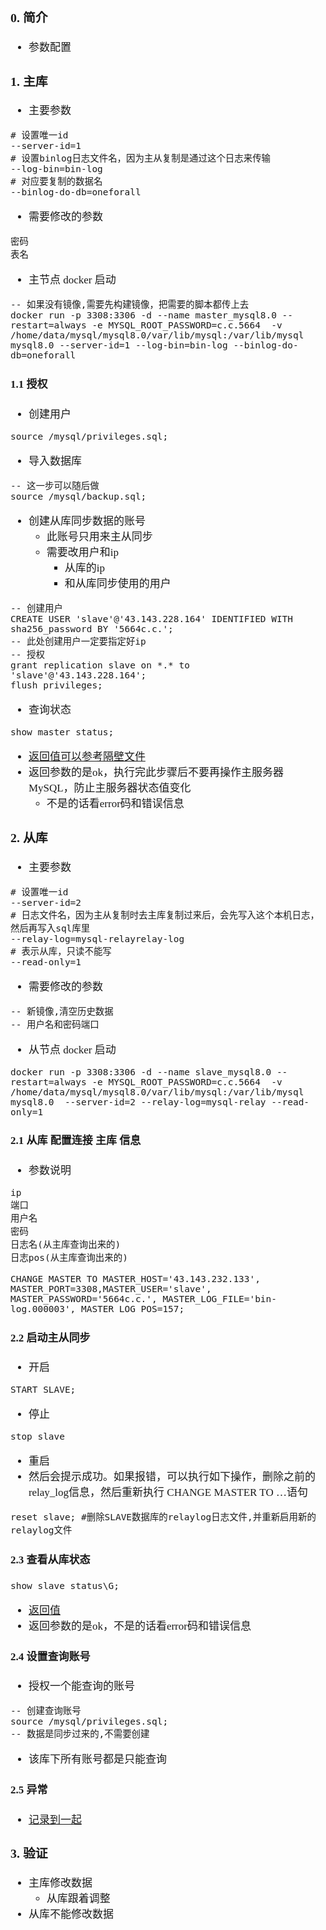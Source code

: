 <span  style="font-family: Simsun,serif; font-size: 17px; ">

### 0. 简介

- 参数配置

### 1. 主库

- 主要参数

~~~
# 设置唯一id
--server-id=1
# 设置binlog日志文件名，因为主从复制是通过这个日志来传输
--log-bin=bin-log
# 对应要复制的数据名
--binlog-do-db=oneforall
~~~

- 需要修改的参数

~~~
密码
表名
~~~

- 主节点 docker 启动

~~~
-- 如果没有镜像,需要先构建镜像，把需要的脚本都传上去
docker run -p 3308:3306 -d --name master_mysql8.0 --restart=always -e MYSQL_ROOT_PASSWORD=c.c.5664  -v /home/data/mysql/mysql8.0/var/lib/mysql:/var/lib/mysql mysql8.0 --server-id=1 --log-bin=bin-log --binlog-do-db=oneforall
~~~

#### 1.1 授权

- 创建用户

~~~
source /mysql/privileges.sql;
~~~

- 导入数据库

~~~
-- 这一步可以随后做
source /mysql/backup.sql;
~~~

- 创建从库同步数据的账号
    - 此账号只用来主从同步
    - 需要改用户和ip
        - 从库的ip
        - 和从库同步使用的用户

~~~
-- 创建用户
CREATE USER 'slave'@'43.143.228.164' IDENTIFIED WITH sha256_password BY '5664c.c.';
-- 此处创建用户一定要指定好ip
-- 授权
grant replication slave on *.* to 'slave'@'43.143.228.164';
flush privileges;
~~~

- 查询状态

~~~
show master status;
~~~

- [返回值可以参考隔壁文件](../10.%20master-status.md)
- 返回参数的是ok，执行完此步骤后不要再操作主服务器MySQL，防止主服务器状态值变化
    - 不是的话看error码和错误信息

### 2. 从库

- 主要参数

~~~
# 设置唯一id
--server-id=2
# 日志文件名，因为主从复制时去主库复制过来后，会先写入这个本机日志，然后再写入sql库里
--relay-log=mysql-relayrelay-log
# 表示从库，只读不能写
--read-only=1

~~~

- 需要修改的参数

~~~
-- 新镜像,清空历史数据
-- 用户名和密码端口
~~~

- 从节点 docker 启动

~~~
docker run -p 3308:3306 -d --name slave_mysql8.0 --restart=always -e MYSQL_ROOT_PASSWORD=c.c.5664  -v /home/data/mysql/mysql8.0/var/lib/mysql:/var/lib/mysql mysql8.0  --server-id=2 --relay-log=mysql-relay --read-only=1
~~~

#### 2.1 从库 配置连接 主库 信息

- 参数说明

~~~
ip
端口
用户名
密码
日志名(从主库查询出来的)
日志pos(从主库查询出来的)
~~~

~~~
CHANGE MASTER TO MASTER_HOST='43.143.232.133', MASTER_PORT=3308,MASTER_USER='slave', MASTER_PASSWORD='5664c.c.', MASTER_LOG_FILE='bin-log.000003', MASTER_LOG_POS=157;
~~~

#### 2.2 启动主从同步

- 开启

~~~
START SLAVE;
~~~

- 停止

~~~
stop slave
~~~

- 重启
- 然后会提示成功。如果报错，可以执行如下操作，删除之前的relay_log信息，然后重新执行 CHANGE MASTER TO …语句

~~~
reset slave; #删除SLAVE数据库的relaylog日志文件,并重新启用新的relaylog文件
~~~

#### 2.3 查看从库状态

~~~
show slave status\G;
~~~

- [返回值](../11.%20slave-status.md)
- 返回参数的是ok，不是的话看error码和错误信息

#### 2.4 设置查询账号

- 授权一个能查询的账号

~~~
-- 创建查询账号
source /mysql/privileges.sql;
-- 数据是同步过来的,不需要创建
~~~

- 该库下所有账号都是只能查询

#### 2.5 异常

- [记录到一起](../03.%20常见错误.md)

### 3. 验证

- 主库修改数据
    - 从库跟着调整
- 从库不能修改数据

</span>